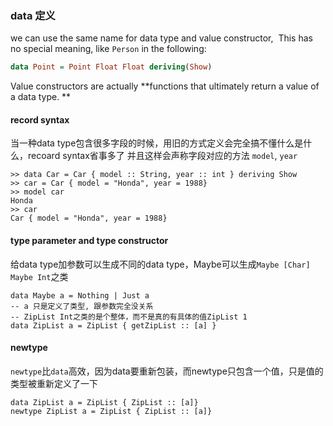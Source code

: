 ### data 定义
we can use the same name for data type and value constructor,   This has no special meaning, like `Person` in the following: 
```haskell
data Point = Point Float Float deriving(Show)
```
Value constructors are actually **functions that ultimately return a value of a data type. **

#### record syntax
当一种data type包含很多字段的时候，用旧的方式定义会完全搞不懂什么是什么，recoard syntax省事多了
并且这样会声称字段对应的方法 `model`, `year`
```
>> data Car = Car { model :: String, year :: int } deriving Show
>> car = Car { model = "Honda", year = 1988}
>> model car
Honda
>> car 
Car { model = "Honda", year = 1988}
```
#### type parameter and type constructor
给data type加参数可以生成不同的data type，Maybe可以生成`Maybe [Char]` `Maybe Int`之类
```
data Maybe a = Nothing | Just a
-- a 只是定义了类型, 跟参数完全没关系
-- ZipList Int之类的是个整体，而不是真的有具体的值ZipList 1
data ZipList a = ZipList { getZipList :: [a] } 
```
#### newtype
`newtype`比`data`高效，因为data要重新包装，而newtype只包含一个值，只是值的类型被重新定义了一下
```
data ZipList a = ZipList { ZipList :: [a]}
newtype ZipList a = ZipList { ZipList :: [a]}
```

